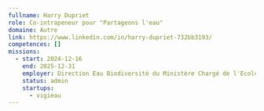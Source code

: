 ```yaml
---
fullname: Harry Dupriet
role: Co-intrapeneur pour "Partageons l'eau"
domaine: Autre
link: https://www.linkedin.com/in/harry-dupriet-732bb3193/
competences: []
missions:
  - start: 2024-12-16
    end: 2025-12-31
    employer: Direction Eau Biodiversité du Ministère Chargé de l'Ecologie
    status: admin
    startups:
      - vigieau
---
```

